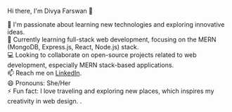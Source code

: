 Hi there, I'm Divya Farswan 👋

👀 I'm passionate about learning new technologies and exploring innovative ideas.  
🌱 Currently learning full-stack web development, focusing on the MERN (MongoDB, Express.js, React, Node.js) stack.  
💻 Looking to collaborate on open-source projects related to web development, especially MERN stack-based applications.  
📫 Reach me on [LinkedIn](https://www.linkedin.com/in/divya-farswan).  
😄 Pronouns: She/Her  
⚡ Fun fact: I love traveling and exploring new places, which inspires my creativity in web design.
.

<!---
Divya-Farswan/Divya-Farswan is a ✨ special ✨ repository because its `README.md` (this file) appears on your GitHub profile.
You can click the Preview link to take a look at your changes.
--->
